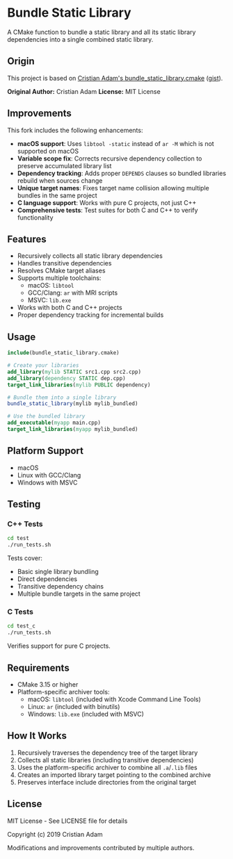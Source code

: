 # Bundle Static Library

A CMake function to bundle a static library and all its static library dependencies into a single combined static library.

## Origin

This project is based on [Cristian Adam's bundle_static_library.cmake](https://github.com/cristianadam/cristianadam.github.io/blob/e0217bcf45c9a95ae59a270ec5a7d987f1ceb74d/_posts/2019-12-08-libraries.md) ([gist](https://gist.github.com/cristianadam/ef920342939a89fae3e8a85ca9459b49)).

**Original Author:** Cristian Adam
**License:** MIT License

## Improvements

This fork includes the following enhancements:

- **macOS support**: Uses `libtool -static` instead of `ar -M` which is not supported on macOS
- **Variable scope fix**: Corrects recursive dependency collection to preserve accumulated library list
- **Dependency tracking**: Adds proper `DEPENDS` clauses so bundled libraries rebuild when sources change
- **Unique target names**: Fixes target name collision allowing multiple bundles in the same project
- **C language support**: Works with pure C projects, not just C++
- **Comprehensive tests**: Test suites for both C and C++ to verify functionality

## Features

- Recursively collects all static library dependencies
- Handles transitive dependencies
- Resolves CMake target aliases
- Supports multiple toolchains:
  - macOS: `libtool`
  - GCC/Clang: `ar` with MRI scripts
  - MSVC: `lib.exe`
- Works with both C and C++ projects
- Proper dependency tracking for incremental builds

## Usage

```cmake
include(bundle_static_library.cmake)

# Create your libraries
add_library(mylib STATIC src1.cpp src2.cpp)
add_library(dependency STATIC dep.cpp)
target_link_libraries(mylib PUBLIC dependency)

# Bundle them into a single library
bundle_static_library(mylib mylib_bundled)

# Use the bundled library
add_executable(myapp main.cpp)
target_link_libraries(myapp mylib_bundled)
```

## Platform Support

- macOS
- Linux with GCC/Clang
- Windows with MSVC

## Testing

### C++ Tests

```bash
cd test
./run_tests.sh
```

Tests cover:
- Basic single library bundling
- Direct dependencies
- Transitive dependency chains
- Multiple bundle targets in the same project

### C Tests

```bash
cd test_c
./run_tests.sh
```

Verifies support for pure C projects.

## Requirements

- CMake 3.15 or higher
- Platform-specific archiver tools:
  - macOS: `libtool` (included with Xcode Command Line Tools)
  - Linux: `ar` (included with binutils)
  - Windows: `lib.exe` (included with MSVC)

## How It Works

1. Recursively traverses the dependency tree of the target library
2. Collects all static libraries (including transitive dependencies)
3. Uses the platform-specific archiver to combine all `.a`/`.lib` files
4. Creates an imported library target pointing to the combined archive
5. Preserves interface include directories from the original target

## License

MIT License - See LICENSE file for details

Copyright (c) 2019 Cristian Adam

Modifications and improvements contributed by multiple authors.
